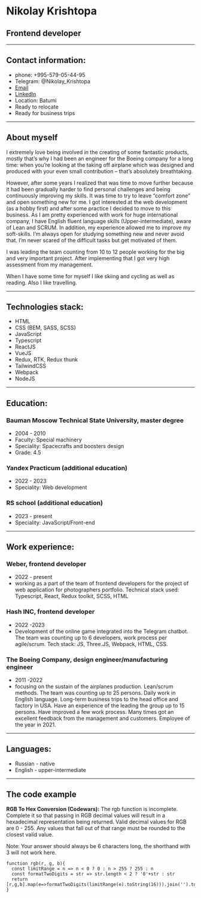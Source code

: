 # Nikolay Krishtopa

## Frontend developer

---

## Contact information:

- phone: +995-579-05-44-95
- Telegram: @Nikolay_Krishtopa
- [Email](mailto:nikolay.krishtopa@gmail.com)
- [LinkedIn](https://www.linkedin.com/in/nikolay-krishtopa/)
- Location: Batumi
- Ready to relocate
- Ready for business trips

---

## About myself

I extremely love being involved in the creating of some fantastic products, mostly that’s why I had been an engineer for the Boeing company for a long time: when you’re looking at the taking off airplane which was designed and produced with your even small contribution – that’s absolutely breathtaking.

However, after some years I realized that was time to move further because it had been gradually harder to find personal challenges and being continuously improving my skills. It was time to try to leave “comfort zone” and open something new for me. I got interested at the web development (as a hobby first) and after some practice I decided to move to this business. As I am pretty experienced with work for huge international company, I have English fluent language skills (Upper-intermediate), aware of Lean and SCRUM. In addition, my experience allowed me to improve my soft-skills. I’m always open for studying something new and never avoid that. I’m never scared of the difficult tasks but get motivated of them.

I was leading the team counting from 10 to 12 people working for the big and very important project. After implementing that I got very high assessment from my management.

When I have some time for myself I like skiing and cycling as well as reading. Also I like travelling.

---

## Technologies stack:

- HTML
- CSS (BEM, SASS, SCSS)
- JavaScript
- Typescript
- ReactJS
- VueJS
- Redux, RTK, Redux thunk
- TailwindCSS
- Webpack
- NodeJS

---

## Education:

### Bauman Moscow Technical State University, master degree

- 2004 - 2010
- Faculty: Special machinery
- Speciality: Spacecrafts and boosters design
- Grade: 4.5

### Yandex Practicum (additional education)

- 2022 - 2023
- Speciality: Web development

### RS school (additional education)

- 2023 - present
- Speciality: JavaScript/Front-end

---

## Work experience:

### Weber, frontend developer

- 2022 - present
- working as a part of the team of frontend developers for the project of web application for photographers portfolio. Technical stack used: Typescript, React, Redux toolkit, SCSS, HTML

### Hash INC, frontend developer

- 2022 -2023
- Development of the online game integrated into the Telegram chatbot. The team was counting up to 6 developers, work process per agile/scrum. Tech stack: JS, Three.JS, Webpack, HTML, CSS.

### The Boeing Company, design engineer/manufacturing engineer

- 2011 -2022
- focusing on the sustain of the airplanes production. Lean/scrum methods. The team was counting up to 25 persons. Daily work in English language. Long-term business trips to the head office and factory in USA. Have an experience of the leading the group up to 15 persons. Have improved a few work process. Many times got an excellent feedback from the management and customers. Employee of the year in 2021.

---

## Languages:

- Russian - native
- English - upper-intermediate

---

## The code example

**RGB To Hex Conversion (Codewars):**
The rgb function is incomplete. Complete it so that passing in RGB decimal values will result in a hexadecimal representation being returned. Valid decimal values for RGB are 0 - 255. Any values that fall out of that range must be rounded to the closest valid value.

Note: Your answer should always be 6 characters long, the shorthand with 3 will not work here.

```
function rgb(r, g, b){
  const limitRange = n => n < 0 ? 0 : n > 255 ? 255 : n
  const formatTwoDigits = str => str.length < 2 ? '0'+str : str
  return [r,g,b].map(e=>formatTwoDigits(limitRange(e).toString(16))).join('').toUpperCase()
}
```
